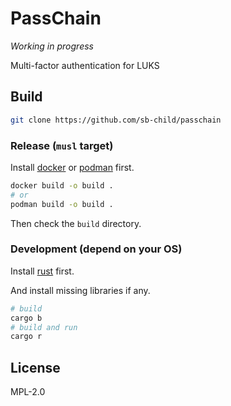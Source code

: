 # PassChain

*Working in progress*

Multi-factor authentication for LUKS

## Build

```sh
git clone https://github.com/sb-child/passchain
```

### Release (`musl` target)

Install [docker](https://www.docker.com/) or [podman](https://podman.io/) first.

```sh
docker build -o build .
# or
podman build -o build .
```

Then check the `build` directory.

### Development (depend on your OS)

Install [rust](https://www.rust-lang.org/) first.

And install missing libraries if any.

```sh
# build
cargo b
# build and run
cargo r
```

## License

MPL-2.0
